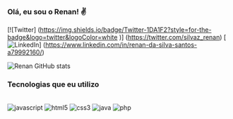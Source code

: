 ### Olá, eu sou o Renan! ✌️

[![Twitter] (https://img.shields.io/badge/Twitter-1DA1F2?style=for-the-badge&logo=twitter&logoColor=white
)] (https://twitter.com/silvaz_renan) 
[![LinkedIn](https://img.shields.io/badge/LinkedIn-0077B5?style=for-the-badge&logo=linkedin&logoColor=white
)] (https://www.linkedin.com/in/renan-da-silva-santos-a79992160/)

![Renan GitHub stats](https://github-readme-stats.vercel.app/api?username=erenyeagerr&show_icons=true&theme=tokyonight)

### Tecnologias que eu utilizo

<div style="display: inline_block"><br>
    <img alig="center" alt="javascript" scr="https://img.shields.io/badge/JavaScript-F7DF1E?style=for-the-badge&logo=javascript&logoColor=black"/>
    <img alig="center" alt="html5" scr="https://img.shields.io/badge/HTML5-E34F26?style=for-the-badge&logo=html5&logoColor=white">
    <img alig="center" alt="css3" scr="https://img.shields.io/badge/CSS3-1572B6?style=for-the-badge&logo=css3&logoColor=white">
    <img alig="center" alt="java" scr="https://img.shields.io/badge/Java-ED8B00?style=for-the-badge&logo=java&logoColor=white">
    <img alig="center" alt="php" scr="https://img.shields.io/badge/PHP-777BB4?style=for-the-badge&logo=php&logoColor=white">
</div>